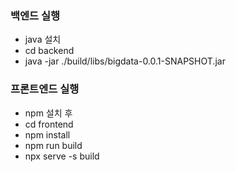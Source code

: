 ### 백엔드 실행

- java 설치
- cd backend
- java -jar ./build/libs/bigdata-0.0.1-SNAPSHOT.jar

### 프론트엔드 실행

- npm 설치 후
- cd frontend
- npm install
- npm run build
- npx serve -s build
